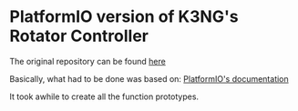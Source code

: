 # PlatformIO version of K3NG's Rotator Controller

The original repository can be found [here](https://github.com/k3ng/k3ng_rotator_controller)

Basically, what had to be done was based on: [PlatformIO's documentation](https://docs.platformio.org/en/latest/faq/ino-to-cpp.html)

It took awhile to create all the function prototypes.


